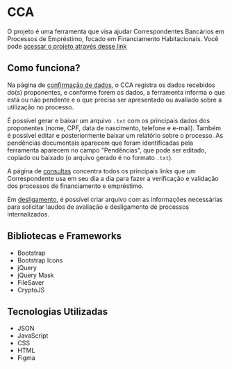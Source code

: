 # CCA

O projeto é uma ferramenta que visa ajudar Correspondentes Bancários em Processos de Empréstimo, focado em Financiamento Habitacionais. Você pode [acessar o projeto através desse link](https://gabriersdev.github.io/cca/)

## Como funciona?

Na página de [confirmação de dados](https://gabriersdev.github.io/cca/), o CCA registra os dados recebidos do(s) proponentes, e conforme forem os dados, a ferramenta informa o que está ou não pendente e o que precisa ser apresentado ou avaliado sobre a utilização no processo.

É possível gerar e baixar um arquivo `.txt` com os principais dados dos proponentes (nome, CPF, data de nascimento, telefone e e-mail). Também é possível editar e posteriormente baixar um relatório sobre o processo. As pendências documentais aparecem que foram identificadas pela ferramenta aparecem no campo "Pendências", que pode ser editado, copiado ou baixado (o arquivo gerado é no formato `.txt`).

A página de [consultas](https://gabriersdev.github.io/cca/consultas/) concentra todos os principais links que um Correspondente usa em seu dia a dia para fazer a verificação e validação dos processos de financiamento e empréstimo.

Em [desligamento](https://gabriersdev.github.io/cca/desligamento/), é possível criar arquivo com as informações necessárias para solicitar laudos de avaliação e desligamento de processos internalizados.

## Bibliotecas e Frameworks

- Bootstrap
- Bootstrap Icons
- jQuery
- jQuery Mask
- FileSaver
- CryptoJS

## Tecnologias Utilizadas

- JSON
- JavaScript
- CSS
- HTML
- Figma
